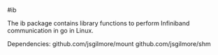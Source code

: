 #ib

The ib package contains library functions to perform Infiniband communication in go in Linux.

Dependencies:
github.com/jsgilmore/mount
github.com/jsgilmore/shm